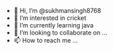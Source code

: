 - 👋 Hi, I’m @sukhmansingh8768
- 👀 I’m interested in cricket
- 🌱 I’m currently learning java
- 💞️ I’m looking to collaborate on ...
- 📫 How to reach me ...

<!---
sukhmansingh8768/sukhmansingh8768 is a ✨ special ✨ repository because its `README.md` (this file) appears on your GitHub profile.
You can click the Preview link to take a look at your changes.
--->
